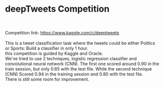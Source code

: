 # deepTweets Competition<br><br>

Competition link: https://www.kaggle.com/c/deeptweets <br> <br>
This is a tweet classification task where the tweets could be either Politics or Sports: Build a classifier in only 1 hour.<br>
this competition is guided by Kaggle and Oracle.<br>
We've tried to use 2 techniques, logistic regression classifier and convolutional neural network (CNN). The first one scored around 0.90 in the train session, but only 0.65 with the test file. While the second technique (CNN) Scored 0.94 in the training session and 0.80 with the test file.<br>
There is still some room for improvement.
